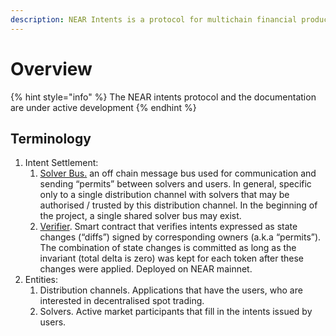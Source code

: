 ```yaml
---
description: NEAR Intents is a protocol for multichain financial products.
---
```


# Overview

{% hint style="info" %}
The NEAR intents protocol and the documentation are under active development
{% endhint %}

## Terminology

1. Intent Settlement:
   1. [Solver Bus.](solver-relayer-api/introduction.md) an off chain message bus used for communication and sending “permits” between solvers and users. In general, specific only to a single distribution channel with solvers that may be authorised / trusted by this distribution channel. In the beginning of the project, a single shared solver bus may exist.
   2. [Verifier](verifier.md). Smart contract that verifies intents expressed as state changes (“diffs”) signed by corresponding owners (a.k.a “permits”). The combination of state changes is committed as long as the invariant (total delta is zero) was kept for each token after these changes were applied. Deployed on NEAR mainnet.
2. Entities:
   1. Distribution channels. Applications that have the users, who are interested in decentralised spot trading.
   2. Solvers. Active market participants that fill in the intents issued by users.


